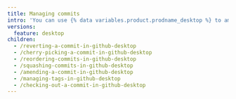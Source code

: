 ```yaml
---
title: Managing commits
intro: 'You can use {% data variables.product.prodname_desktop %} to amend, cherry-pick, reorder, revert, and squash commits.'
versions:
  feature: desktop
children:
  - /reverting-a-commit-in-github-desktop
  - /cherry-picking-a-commit-in-github-desktop
  - /reordering-commits-in-github-desktop
  - /squashing-commits-in-github-desktop
  - /amending-a-commit-in-github-desktop
  - /managing-tags-in-github-desktop
  - /checking-out-a-commit-in-github-desktop
---
```


